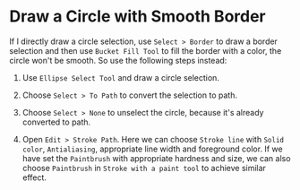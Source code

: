 # Draw a Circle with Smooth Border

If I directly draw a circle selection, use `Select > Border` to draw a border selection and then use `Bucket Fill Tool` to fill the border with a color, the circle won't be smooth. So use the following steps instead:

1. Use `Ellipse Select Tool` and draw a circle selection.

2. Choose `Select > To Path` to convert the selection to path.

3. Choose `Select > None` to unselect the circle, because it's already converted to path.

4. Open `Edit > Stroke Path`. Here we can choose `Stroke line` with `Solid color`, `Antialiasing`, appropriate line width and foreground color. If we have set the `Paintbrush` with appropriate hardness and size, we can also choose `Paintbrush` in `Stroke with a paint tool` to achieve similar effect.
